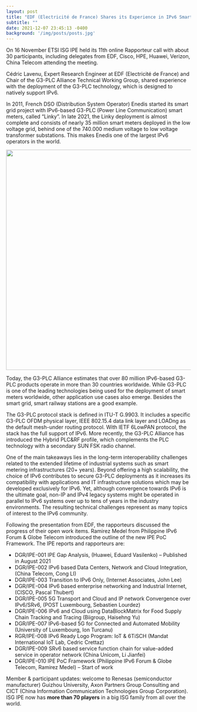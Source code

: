 ```yaml
---
layout: post
title: "EDF (Electricité de France) Shares its Experience in IPv6 Smart Grid Deployment at IPE"
subtitle: ""
date: 2021-12-07 23:45:13 -0400
background: '/img/posts/posts.jpg'
---
```


On 16 November ETSI ISG IPE held its 11th online Rapporteur call with about 30 participants, including delegates from EDF, Cisco, HPE, Huawei, Verizon, China Telecom attending the meeting.

Cédric Lavenu, Expert Research Engineer at EDF (Electricité de France) and Chair of the G3-PLC Alliance Technical Working Group, shared experience with the deployment of the G3-PLC technology, which is designed to natively support IPv6.

In 2011, French DSO (Distribution System Operator) Enedis started its smart grid project with IPv6-based G3-PLC (Power Line Communication) smart meters, called “Linky”. In late 2021, the Linky deployment is almost complete and consists of nearly 35 million smart meters deployed in the low voltage grid, behind one of the 740.000 medium voltage to low voltage transformer substations. This makes Enedis one of the largest IPv6 operators in the world.

<p align="center">
  <img style="width:600px;max-width:100%" src="/ipe/img/posts/IPE-rapporteur-call-2021.jpg">
</p>

Today, the G3-PLC Alliance estimates that over 80 million IPv6-based G3-PLC products operate in more than 30 countries worldwide. While G3-PLC is one of the leading technologies being used for the deployment of smart meters worldwide, other application use cases also emerge. Besides the smart grid, smart railway stations are a good example.

The G3-PLC protocol stack is defined in ITU-T G.9903. It includes a specific G3-PLC OFDM physical layer, IEEE 802.15.4 data link layer and LOADng as the default mesh-under routing protocol. With IETF 6LowPAN protocol, the stack has the full support of IPv6. More recently, the G3-PLC Alliance has introduced the Hybrid PLC&RF profile, which complements the PLC technology with a secondary SUN FSK radio channel.

One of the main takeaways lies in the long-term interoperability challenges related to the extended lifetime of industrial systems such as smart metering infrastructures (20+ years). Beyond offering a high scalability, the choice of IPv6 contributes to secure G3-PLC deployments as it increases its compatibility with applications and IT infrastructure solutions which may be developed exclusively for IPv6. Yet, although convergence towards IPv6 is the ultimate goal, non-IP and IPv4 legacy systems might be operated in parallel to IPv6 systems over up to tens of years in the industry environments. The resulting technical challenges represent as many topics of interest to the IPv6 community.

Following the presentation from EDF, the rapporteurs discussed the progress of their open work items. Ramirez Medel from Philippine IPv6 Forum & Globe Telecom introduced the outline of the new IPE PoC Framework. The IPE reports and rapporteurs are:

- DGR/IPE-001 IPE Gap Analysis, (Huawei, Eduard Vasilenko) – Published in August 2021
- DGR/IPE-002 IPv6 based Data Centers, Network and Cloud Integration, (China Telecom, Cong LI)
- DGR/IPE-003 Transition to IPv6 Only, (Internet Associates, John Lee)
- DGR/IPE-004 IPv6 based enterprise networking and Industrial Internet, (CISCO, Pascal Thubert)
- DGR/IPE-005 5G Transport and Cloud and IP network Convergence over IPv6/SRv6, (POST Luxembourg, Sebastien Lourdez)
- DGR/IPE-006 IPv6 and Cloud using DataBlockMatrix for Food Supply Chain Tracking and Tracing (Biigroup, Haisehng Yu)
- DGR/IPE-007 IPv6-based 5G for Connected and Automated Mobility (University of Luxembourg, Ion Turcanu)
- RGR/IPE-008 IPv6 Ready Logo Program: IoT & 6TiSCH (Mandat International IoT Lab, Cedric Crettaz)
- DGR/IPE-009 SRv6 based service function chain for value-added service in operator network (China Unicom, Li Jianfei)
- DGR/IPE-010 IPE PoC Framework (Philippine IPv6 Forum & Globe Telecom, Ramirez Medel) – Start of work

Member & participant updates: welcome to Renesas (semiconductor manufacturer) Guizhou University, Axon Partners Group Consulting and CICT (China Information Communication Technologies Group Corporation). ISG IPE now has **more than 70 players** in a big ISG family from all over the world.